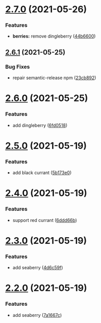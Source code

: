 # [2.7.0](https://github.com/code-shambles/x-berry-mental/compare/v2.6.1...v2.7.0) (2021-05-26)


### Features

* **berries:** remove dingleberry ([44b6600](https://github.com/code-shambles/x-berry-mental/commit/44b6600b1f170911c8986f2840d0865f2a8c80f1))

## [2.6.1](https://github.com/code-shambles/x-berry-mental/compare/v2.6.0...v2.6.1) (2021-05-25)


### Bug Fixes

* repair semantic-release npm ([23cb892](https://github.com/code-shambles/x-berry-mental/commit/23cb89236ff9a86e942dcabf962607e90a2d17cb))

# [2.6.0](https://github.com/code-shambles/x-berry-mental/compare/v2.5.0...v2.6.0) (2021-05-25)


### Features

* add dingleberry ([6fd0518](https://github.com/code-shambles/x-berry-mental/commit/6fd05186a1f4f4ec685efe8c69b9af4f72b43c11))

# [2.5.0](https://github.com/code-shambles/x-berry-mental/compare/v2.4.0...v2.5.0) (2021-05-19)


### Features

* add black currant ([5b173e0](https://github.com/code-shambles/x-berry-mental/commit/5b173e083a654cac7cd25925438fa497b0d38b69))

# [2.4.0](https://github.com/code-shambles/x-berry-mental/compare/v2.3.0...v2.4.0) (2021-05-19)


### Features

* support red currant ([6ddd66b](https://github.com/code-shambles/x-berry-mental/commit/6ddd66b1d247565d48890bf92117c20cecf27e7d))

# [2.3.0](https://github.com/code-shambles/x-berry-mental/compare/v2.2.0...v2.3.0) (2021-05-19)


### Features

* add seaberry ([4d6c59f](https://github.com/code-shambles/x-berry-mental/commit/4d6c59f0e3ff3c957ddd25283d2466391c735445))

# [2.2.0](https://github.com/code-shambles/x-berry-mental/compare/v2.1.0...v2.2.0) (2021-05-19)


### Features

* add seaberry ([7a1667c](https://github.com/code-shambles/x-berry-mental/commit/7a1667c113bf060ef39aebd9e5c1e713155ac831))
